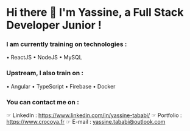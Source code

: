 # Hi there 👋 I'm Yassine, a Full Stack Developer Junior ! 

### I am currently training on technologies :
• ReactJS
• NodeJS
• MySQL

### Upstream, I also train on :
• Angular
• TypeScript
• Firebase
• Docker 

### You can contact me on :
☞ LinkedIn : https://www.linkedin.com/in/yassine-tababi/
☞ Portfolio : https://www.crocoya.fr
☞ E-mail : yassine.tababi@outlook.com

<!--
**crocoya/crocoya** is a ✨ _special_ ✨ repository because its `README.md` (this file) appears on your GitHub profile.

Here are some ideas to get you started:

- 🔭 I’m currently working on ...
- 🌱 I’m currently learning ...
- 👯 I’m looking to collaborate on ...
- 🤔 I’m looking for help with ...
- 💬 Ask me about ...
- 📫 How to reach me: ...
- 😄 Pronouns: ...
- ⚡ Fun fact: ...
-->
